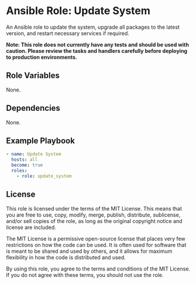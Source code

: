 # Ansible Role: Update System

An Ansible role to update the system, upgrade all packages to the latest version, and restart necessary services if
required.

**Note: This role does not currently have any tests and should be used with caution. Please review the tasks and
handlers carefully before deploying to production environments.**

## Role Variables

None.

## Dependencies

None.

## Example Playbook

```yaml
- name: Update System
  hosts: all
  become: true
  roles:
    - role: update_system
```

## License

This role is licensed under the terms of the MIT License. This means that you are free to use, copy, modify, merge,
publish, distribute, sublicense, and/or sell copies of the role, as long as the original copyright notice and license
are included.

The MIT License is a permissive open-source license that places very few restrictions on how the code can be used. It is
often used for software that is meant to be shared and used by others, and it allows for maximum flexibility in how the
code is distributed and used.

By using this role, you agree to the terms and conditions of the MIT License. If you do not agree with these terms, you
should not use the role.